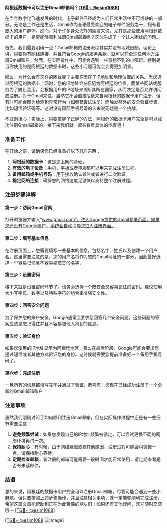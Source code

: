 **阿根廷数据卡可以注册Gmail邮箱吗？[[TG💪+ @esim1088](https://t.me/s/esim1088)]**

在当今数字化飞速发展的时代，电子邮件已经成为人们日常生活中不可或缺的一部分。无论是工作还是生活，Gmail作为全球最受欢迎的电子邮件服务之一，拥有着庞大的用户群体。然而，对于许多身处海外的朋友来说，尤其是那些使用阿根廷数据卡的用户，是否能够顺利注册Gmail邮箱呢？这似乎成了一个让人困扰的问题。

首先，我们需要明确一点：Gmail邮箱的注册流程其实并没有地域限制。理论上讲，只要你有网络连接，并且符合Google的服务条款，就可以在全球任何地方注册Gmail账户。然而，在实际操作中，可能会遇到一些意想不到的小障碍。特别是当你使用的是阿根廷的数据卡时，这些小问题可能会变得更加明显。

那么，为什么会有这样的困扰呢？主要原因在于IP地址和地理位置的关系。当您通过阿根廷的数据卡上网时，您的IP地址会被标记为阿根廷的位置。而某些网站或服务为了防止滥用，会根据用户的IP地址来判断其所在国家，从而决定是否允许访问或注册。对于Gmail来说，虽然它不会直接拒绝来自阿根廷的数据卡用户注册，但有时可能会因为检测到异常行为（如频繁尝试注册）而触发额外的安全验证步骤，比如短信验证码等。这对没有国际手机号码的人来说无疑是一个挑战。

不过别担心！实际上，只要掌握了正确的方法，阿根廷的数据卡用户完全是可以成功注册Gmail邮箱的。接下来我们就一起来看看具体的步骤吧！

### 准备工作

在开始之前，请确保您已经准备好以下几样东西：
1. **阿根廷的数据卡**：这是您上网的基础。
2. **有效的电子设备**：手机、平板或者电脑都可以用来完成注册过程。
3. **备用邮箱或手机号码**：用于接收确认邮件或者进行二次验证。
4. **稳定网络连接**：确保您的网络速度足够快以支持整个注册过程。

### 注册步骤详解

#### 第一步：访问Gmail官网
打开浏览器并输入“www.gmail.com”，进入Google提供的Gmail登录页面。如果您还没有Google账户，系统会自动引导您进入注册界面。

#### 第二步：填写基本信息
在注册页面上，您需要填写一些基本的信息，包括名字、姓氏以及创建一个用户名。这里需要注意的是，您的用户名将作为您的Gmail地址的一部分，因此最好选择一个容易记忆且不容易被遗忘的名字。

#### 第三步：设置密码
接下来就是设置密码环节了。请务必选择一个既安全又容易记住的密码。建议使用大小写字母、数字以及特殊字符的组合来增强安全性。

#### 第四步：回答安全问题
为了保护您的账户安全，Google通常会要求您回答几个安全问题。这些问题的答案应该是您记得住并且不容易被他人猜到的信息。

#### 第五步：验证身份
如果您使用的IP地址显示为阿根廷地区，那么在最后阶段，Google可能会要求您通过短信或者其他方式验证您的身份。这时候就需要您提前准备好一个备用手机号码了。

#### 第六步：完成注册
一旦所有的信息都填写完毕并通过了验证，恭喜您！您现在已经成功注册了一个全新的Gmail邮箱账户！

### 注意事项

虽然我们刚刚讨论了如何顺利注册Gmail邮箱，但在实际操作过程中还是有一些细节需要注意：

1. **避免频繁尝试**：如果您发现自己的IP地址频繁被锁定，可以尝试更换不同的网络环境再试一次。
2. **保持耐心**：有时候，由于网络延迟或者其他原因，注册过程可能会稍微慢一点，请保持耐心等待。
3. **定期检查邮箱**：新注册的邮箱可能需要一段时间才能正常使用，请定期查看是否有未读邮件。

### 结语

总的来说，阿根廷的数据卡用户完全可以注册Gmail邮箱。尽管可能会遇到一些小麻烦，但只要按照上述步骤操作，并且注意相关事项，就一定能够顺利完成注册。希望这篇文章能帮助到正在为此苦恼的朋友们！如果还有其他疑问，欢迎随时交流哦～ [[TG💪+ @esim1088](https://t.me/s/esim1088)]

[[TG💪+ @esim1088](https://t.me/s/esim1088) ![Image](https://i.postimg.cc/4NQfJmqS/Snipaste-2025-05-13-00-14-12.png)]